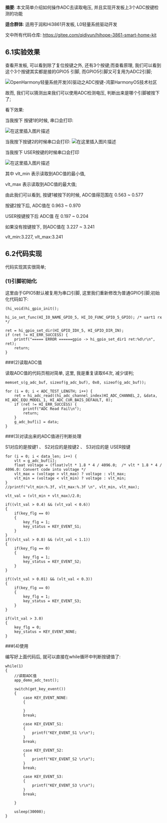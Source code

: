 **摘要**: 本文简单介绍如何操作ADC去读取电压, 并且实现开发板上3个ADC按键检测的功能

**适合群体**: 适用于润和Hi3861开发板, L0轻量系统驱动开发

文中所有代码仓库: https://gitee.com/qidiyun/hihope-3861-smart-home-kit 


## 6.1实验效果

查看开发板, 可以看到除了复位按键之外, 还有3个按键;而查看原理, 我们可以看到这个3个按键其实都是接的GPIO5 引脚, 而GPIO5引脚又可复用为ADC2引脚;

![OpenHarmony轻量系统开发[6]驱动之ADC按键-鸿蒙HarmonyOS技术社区](https://img-blog.csdnimg.cn/65b5910ff96b405db0d5115f5398278b.png?x-oss-process=image/watermark,type_d3F5LXplbmhlaQ,shadow_50,text_Q1NETiBA6L-e5b-X5a6J55qE5Y2a5a6i,size_20,color_FFFFFF,t_70,g_se,x_16)


故而, 我们可以猜测出来我们可以使用ADC检测电压, 判断出来是哪个引脚被按下了;

看下效果: 

当我按下 按键1的时候, 串口会打印: 

![在这里插入图片描述](https://img-blog.csdnimg.cn/77610e6deded4782a87e81bbefb078a5.png)


当我按下按键2的时候串口会打印: 
![在这里插入图片描述](https://img-blog.csdnimg.cn/54d1123f4a2749a0a4e57c5ca1ad6437.png)

 

当我按下 USER按键的时候串口会打印

![在这里插入图片描述](https://img-blog.csdnimg.cn/bd221c42999b43ac9f7bbbdb88f8c54c.png)


 

其中 vlt_min 表示读取到ADC值的最小值, 

vlt_max 表示读取到ADC值的最大值;

由此我们可以看到, 按键1被按下的时候, ADC值得范围在 0.563 ~ 0.577 

按键2按下后, ADC值在 0.963 ~ 0.970 

USER按键按下后 ADC值 在 0.197 ~ 0.204 

 

如果没有按键按下, 则ADC值在 3.227 ~ 3.241 

vlt_min:3.227, vlt_max:3.241 

 

## 6.2代码实现

代码实现其实很简单;

### (1)引脚初始化

这里由于GPIO5默认被复用为串口引脚, 这里我们重新修改为普通GPIO引脚;初始化代码如下: 

	(hi_void)hi_gpio_init();
	
	hi_io_set_func(HI_IO_NAME_GPIO_5, HI_IO_FUNC_GPIO_5_GPIO); /* uart1 rx */

	ret = hi_gpio_set_dir(HI_GPIO_IDX_5, HI_GPIO_DIR_IN);
	if (ret != HI_ERR_SUCCESS) {
		printf("===== ERROR ======gpio -> hi_gpio_set_dir1 ret:%d\r\n", ret);
		return;
	}


###(2)读取ADC值

读取ADC值的代码页相对简单, 这里, 我是重复读取64次, 减少误判;

	memset_s(g_adc_buf, sizeof(g_adc_buf), 0x0, sizeof(g_adc_buf));
 
	for (i = 0; i < ADC_TEST_LENGTH; i++) {
		ret = hi_adc_read((hi_adc_channel_index)HI_ADC_CHANNEL_2, &data, HI_ADC_EQU_MODEL_1, HI_ADC_CUR_BAIS_DEFAULT, 0);
		if (ret != HI_ERR_SUCCESS) {
			printf("ADC Read Fail\n");
			return;
		}
		g_adc_buf[i] = data;
	}


###(3)对读出来的ADC值进行判断处理

 S1对应的是按键1 、 S2对应的是按键2 、 S3对应的是 USER按键

	for (i = 0; i < data_len; i++) {
		vlt = g_adc_buf[i];
		float voltage = (float)vlt * 1.8 * 4 / 4096.0;  /* vlt * 1.8 * 4 / 4096.0: Convert code into voltage */
		vlt_max = (voltage > vlt_max) ? voltage : vlt_max;
		vlt_min = (voltage < vlt_min) ? voltage : vlt_min;
	}
	//printf("vlt_min:%.3f, vlt_max:%.3f \n", vlt_min, vlt_max);

	vlt_val = (vlt_min + vlt_max)/2.0;

	if((vlt_val > 0.4) && (vlt_val < 0.6))
	{
		if(key_flg == 0)
		{
			key_flg = 1;
			key_status = KEY_EVENT_S1;
		}
	}
	if((vlt_val > 0.8) && (vlt_val < 1.1))
	{
		if(key_flg == 0)
		{
			key_flg = 1;
			key_status = KEY_EVENT_S2;
		}
	}

	if((vlt_val > 0.01) && (vlt_val < 0.3))
	{
		if(key_flg == 0)
		{
			key_flg = 1;
			key_status = KEY_EVENT_S3;
		}
	}

	if(vlt_val > 3.0)
	{
		key_flg = 0;
		key_status = KEY_EVENT_NONE;
	}


###(4)使用

编写好上面代码后, 就可以直接在while循环中判断按键值了: 

	
	while(1)
	{
		//读取ADC值
		app_demo_adc_test();

		switch(get_key_event())
		{
			case KEY_EVENT_NONE:
			{
				
			}
			break;

			case KEY_EVENT_S1:
			{
				printf("KEY_EVENT_S1 \r\n");
			}
			break;

			case KEY_EVENT_S2:
			{
				printf("KEY_EVENT_S2 \r\n");
			}
			break;

			case KEY_EVENT_S3:
			{
				printf("KEY_EVENT_S3 \r\n");
			}
			break;

		}

		usleep(30000);
	}
	
